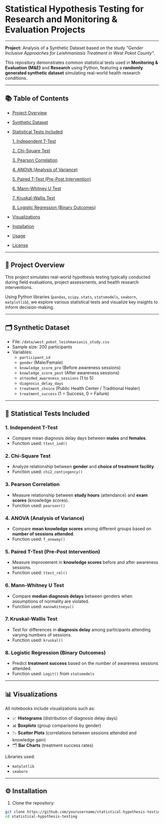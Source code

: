 # Statistical Hypothesis Testing for Research and Monitoring & Evaluation Projects
---
**Project:** Analysis of a Synthetic Dataset based on the study *"Gender Inclusive Approaches for Leishmaniasis Treatment in West Pokot County"*.

This repository demonstrates common statistical tests used in **Monitoring & Evaluation (M&E)** and **Research** using Python, featuring a **randomly generated synthetic dataset** simulating real-world health research conditions.

---

## 📚 Table of Contents
- [Project Overview](#project-overview)
- [Synthetic Dataset](#synthetic-dataset)
- [Statistical Tests Included](#statistical-tests-included)
  
   [1. Independent T-Test](#1-independent-t-test)
  
   [2. Chi-Square Test](#2-chi-square-test)
  
   [3. Pearson Correlation](#3-pearson-correlation)
  
   [4. ANOVA (Analysis of Variance)](#4-anova-analysis-of-variance)
  
   [5. Paired T-Test (Pre-Post Intervention)](#5-paired-t-test-pre-post-intervention)
  
   [6. Mann-Whitney U Test](#6-mann-whitney-u-test)
  
   [7. Kruskal-Wallis Test](#7-kruskal-wallis-test)
  
   [8. Logistic Regression (Binary Outcomes)](#8-logistic-regression-binary-outcomes)
  
- [Visualizations](#visualizations)
- [Installation](#installation)
- [Usage](#usage)
- [License](#license)
---

## 📖 Project Overview
This project simulates real-world hypothesis testing typically conducted during field evaluations, project assessments, and health research interventions.

Using Python libraries (`pandas`, `scipy.stats`, `statsmodels`, `seaborn`, `matplotlib`), we explore various statistical tests and visualize key insights to inform decision-making.

---

## 🗂️ Synthetic Dataset

- File: `/data/west_pokot_leishmaniasis_study.csv`
- Sample size: 200 participants
- Variables:
  - `participant_id`
  - `gender` (Male/Female)
  - `knowledge_score_pre` (Before awareness sessions)
  - `knowledge_score_post` (After awareness sessions)
  - `attended_awareness_sessions` (1 to 5)
  - `diagnosis_delay_days`
  - `treatment_choice` (Public Health Center / Traditional Healer)
  - `treatment_success` (1 = Success, 0 = Failure)

---

## 🧪 Statistical Tests Included

### 1. Independent T-Test
- Compare mean diagnosis delay days between **males** and **females**.
- Function used: `ttest_ind()`

### 2. Chi-Square Test
- Analyze relationship between **gender** and **choice of treatment facility**.
- Function used: `chi2_contingency()`

### 3. Pearson Correlation
- Measure relationship between **study hours** (attendance) and **exam scores** (knowledge scores).
- Function used: `pearsonr()`

### 4. ANOVA (Analysis of Variance)
- Compare **mean knowledge scores** among different groups based on **number of sessions attended**.
- Function used: `f_oneway()`

### 5. Paired T-Test (Pre-Post Intervention)
- Measure improvement in **knowledge scores** before and after awareness sessions.
- Function used: `ttest_rel()`

### 6. Mann-Whitney U Test
- Compare **median diagnosis delays** between genders when assumptions of normality are violated.
- Function used: `mannwhitneyu()`

### 7. Kruskal-Wallis Test
- Test for differences in **diagnosis delay** among participants attending varying numbers of sessions.
- Function used: `kruskal()`

### 8. Logistic Regression (Binary Outcomes)
- Predict **treatment success** based on the number of awareness sessions attended.
- Function used: `Logit()` from `statsmodels`

---

## 📊 Visualizations

All notebooks include visualizations such as:

- 📈 **Histograms** (distribution of diagnosis delay days)
- 📊 **Boxplots** (group comparisons by gender)
- 📉 **Scatter Plots** (correlations between sessions attended and knowledge gain)
- 🗂️ **Bar Charts** (treatment success rates)

Libraries used:
- `matplotlib`
- `seaborn`

---

## ⚙️ Installation

1. Clone the repository:

```bash
git clone https://github.com/yourusername/statistical-hypothesis-testing.git
cd statistical-hypothesis-testing

